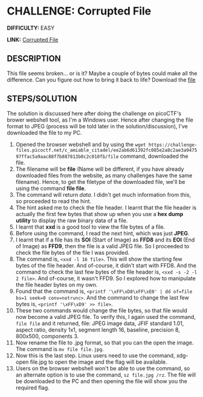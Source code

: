 # CHALLENGE: Corrupted File

**DIFFICULTY:** EASY

**LINK:** [Corrupted File](https://play.picoctf.org/practice/challenge/519?category=4&originalEvent=77&page=1)

## DESCRIPTION 
This file seems broken... or is it? Maybe a couple of bytes could make all the difference. Can you figure out how to bring it back to life?
Download the [file](https://challenge-files.picoctf.net/c_amiable_citadel/ee2ab6d61392fc085e2a8c2ae3a947597ffac5a9aac88f7b887813b0c2c010fb/file)

## STEPS/SOLUTION
The solution is discussed here after doing the challenge on picoCTF's brower webshell tool, as I'm a Windows user. Hence after changing the file format to JPEG (process will be told later in the solution/discussion), I've downloaded the file to my PC.

1. Opened the browser webshell and by using the `wget https://challenge-files.picoctf.net/c_amiable_citadel/ee2ab6d61392fc085e2a8c2ae3a947597ffac5a9aac88f7b887813b0c2c010fb/file` command, downloaded the file.
2. The filename will be **file** (Name will be different, if you have already downloaded files from the website, as many challenges have the same filename). Hence, to get the filetype of the downloaded file, we'll be using the command **file file**.
3. The command will return *data*. I didn't get much information from this, so proceeded to read the hint.
4. The hint asked me to check the file header. I learnt that the file header is actually the first few bytes that show up when you use a **hex dump utility** to display the raw binary data of a file.
5. I learnt that **xxd** is a good tool to view the file bytes of a file.
6. Before using the command, I read the next hint, which was just **JPEG**.
7. I learnt that if a file has its **SOI** (Start of Image) as **FFD8** and its **EOI** (End of Image) as **FFD9**, then the file is a valid JPEG file. So I proceeded to check the file bytes of the file I was provided.
8. The command is, `<xxd -l 16 file>`. This will show the starting few bytes of the file header. And of-course, it didn't start with FFD8. And the command to check the last few bytes of the file header is, `<xxd -s -2 -l 2 file>`. And of-course, it wasn't FFD9. So I explored how to manipulate the file header bytes on my own.
9. Found that the command is, `<printf '\xFF\xD8\xFF\xE0' | dd of=file bs=1 seek=0 conv=notrunc>`. And the command to change the last few bytes is, `<printf '\xFF\xD9' >> file>`.
10. These two commands would change the file bytes, so that file would now become a valid JPEG file. To verify this, I again used the command, `file file` and it returned, file: JPEG image data, JFIF standard 1.01, aspect ratio, density 1x1, segment length 16, baseline, precision 8, 800x500, components 3.
11. Now rename the file to .jpg format, so that you can the open the image. The command is `mv file file.jpg`.
12. Now this is the last step. Linux users need to use the command, xdg-open file.jpg to open the image and the flag will be available.
13. Users on the browser webshell won't be able to use the command, so an alternate option is to use the command, `sz file.jpg /rz`. The file will be downloaded to the PC and then opening the file will show you the required flag.
